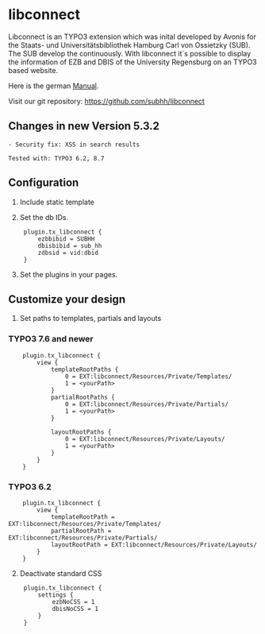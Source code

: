 # libconnect

Libconnect is an TYPO3 extension which was inital developed by Avonis for the Staats- und Universitätsbibliothek Hamburg Carl von Ossietzky (SUB). The SUB develop the continuously.
With libconnect it´s possible to display the information of EZB and DBIS of the University Regensburg on an TYPO3 based website.

Here is the german [Manual](doc/manual.pdf "Ausführliches Manual").

Visit our git repository: https://github.com/subhh/libconnect

## Changes in new Version 5.3.2
    - Security fix: XSS in search results

    Tested with: TYPO3 6.2, 8.7

## Configuration

1. Include static template
2. Set the db IDs. 
    
        plugin.tx_libconnect {
            ezbbibid = SUBHH
            dbisbibid = sub_hh
            zdbsid = vid:dbid
        }


3. Set the plugins in your pages.

## Customize your design

1. Set paths to templates, partials and layouts

### TYPO3 7.6 and newer

        plugin.tx_libconnect {
            view {
                templateRootPaths {
                    0 = EXT:libconnect/Resources/Private/Templates/
                    1 = <yourPath>
                }
                partialRootPaths {
                    0 = EXT:libconnect/Resources/Private/Partials/
                    1 = <yourPath>
                }

                layoutRootPaths {
                    0 = EXT:libconnect/Resources/Private/Layouts/
                    1 = <yourPath>
                }
            }
        }

### TYPO3 6.2

        plugin.tx_libconnect {
            view {
                templateRootPath = EXT:libconnect/Resources/Private/Templates/
                partialRootPath = EXT:libconnect/Resources/Private/Partials/
                layoutRootPath = EXT:libconnect/Resources/Private/Layouts/
            }
        }


2. Deactivate standard CSS

        plugin.tx_libconnect {
            settings {
                ezbNoCSS = 1
                dbisNoCSS = 1
            }
        }
